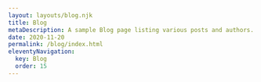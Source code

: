 ```yaml
---
layout: layouts/blog.njk
title: Blog
metaDescription: A sample Blog page listing various posts and authors.
date: 2020-11-20
permalink: /blog/index.html
eleventyNavigation:
  key: Blog
  order: 15 
---
```

